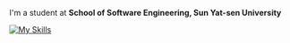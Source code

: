 <!-- Dynamic typing effect -->

<!-- 
<div align="center">
  <a href="https://git.io/typing-svg"><img src="https://readme-typing-svg.demolab.com?font=Fira+Code&pause=1000&color=2C96F7&center=true&vCenter=true&random=false&width=435&lines=%F0%9F%91%8B+Hi+there%2C+I'm+Xudong;%F0%9F%8E%93+Student+%40+Sun+Yat--sen+University;%F0%9F%92%BB+Full+Stack+Developer" alt="Typing SVG" /></a>
</div>
-->

I'm a student at **School of Software Engineering, Sun Yat-sen University**

[![My Skills](https://skillicons.dev/icons?i=java,go,rust,ts,js,html,css,py,bash,docker,git,github,idea,vscode,linux,md,mysql,nginx,nodejs,postman,redis,spring,vue,tauri)](https://skillicons.dev)

<!--
<div align="center">
  <img height="137px" src="https://github-readme-stats.vercel.app/api?username=xudong7&show_icons=true&hide_title=true&hide_border=true&theme=default" />
  
  <img height="137px" src="https://github-readme-stats.vercel.app/api/top-langs/?username=xudong7&hide_title=true&hide_border=true&layout=compact&theme=default&langs_count=8" />
</div>
-->
